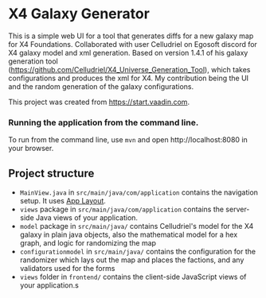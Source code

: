 # X4 Galaxy Generator

This is a simple web UI for a tool that generates diffs for a new galaxy map for X4 Foundations. Collaborated with user Celludriel on Egosoft discord for X4 galaxy model and xml generation.
Based on version 1.4.1 of his galaxy generation tool (https://github.com/Celludriel/X4_Universe_Generation_Tool), which takes configurations and produces the xml for X4.
My contribution being the UI and the random generation of the galaxy configurations.

This project was created from https://start.vaadin.com.

### Running the application from the command line.
To run from the command line, use `mvn` and open http://localhost:8080 in your browser.

## Project structure

- `MainView.java` in `src/main/java/com/application` contains the navigation setup. It uses [App Layout](https://vaadin.com/components/vaadin-app-layout).
- `views` package in `src/main/java/com/application` contains the server-side Java views of your application.
- `model` package in `src/main/java/` contains Celludriel's model for the X4 galaxy in plain java objects, also the mathematical model for a hex graph, and logic for randomizing the map 
- `configurationmodel` in `src/main/java/` contains the configuration for the randomizer which lays out the map and places the factions, and any validators used for the forms
- `views` folder in `frontend/` contains the client-side JavaScript views of your application.s
